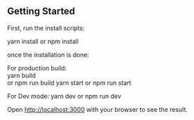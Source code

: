 
## Getting Started

First, run the install scripts:

yarn install or npm  install

once the installation is done:

For production build:<br/>
yarn build <br/>
or npm run build
yarn start
or npm run start

For Dev mode:
yarn dev
or npm run dev

Open [http://localhost:3000](http://localhost:3000) with your browser to see the result.
